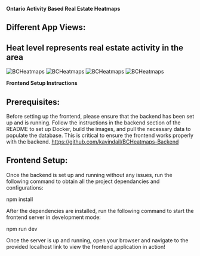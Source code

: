 **Ontario Activity Based Real Estate Heatmaps**


## Different App Views:
## Heat level represents real estate activity in the area

![BCHeatmaps](https://i.imgur.com/xsyS8PU.png)
![BCHeatmaps](https://i.imgur.com/mhdq9zc.png)
![BCHeatmaps](https://i.imgur.com/FGEhj7K.png)
![BCHeatmaps](https://i.imgur.com/DTF9pDm.png)






**Frontend Setup Instructions**

## Prerequisites:

Before setting up the frontend, please ensure that the backend has been set up and is running. Follow the instructions in the backend section of the README to set up Docker, build the images, and pull the necessary data to populate the database. This is critical to ensure the frontend works properly with the backend.
https://github.com/kavindail/BCHeatmaps-Backend 

## Frontend Setup:

Once the backend is set up and running without any issues, run the following command to obtain all the project dependancies and configurations:

npm install

After the dependencies are installed, run the following command to start the frontend server in development mode:

npm run dev

Once the server is up and running, open your browser and navigate to the provided localhost link to view the frontend application in action!
